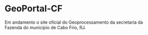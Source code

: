 # GeoPortal-CF
Em andamento o site oficial do Geoprocessamento da secretaria da Fazenda do município de Cabo Frio, RJ.
